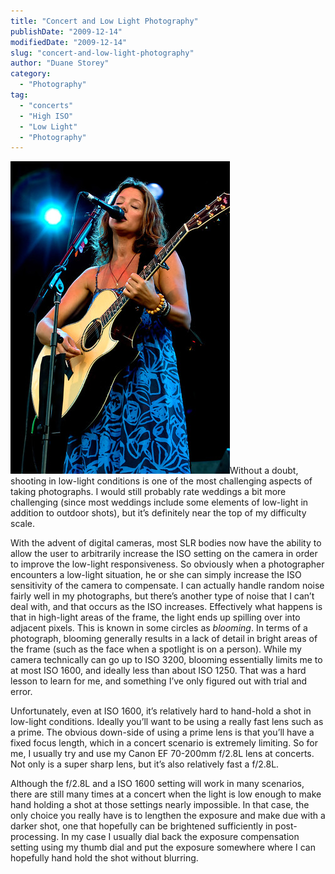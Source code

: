 ```yaml
---
title: "Concert and Low Light Photography"
publishDate: "2009-12-14"
modifiedDate: "2009-12-14"
slug: "concert-and-low-light-photography"
author: "Duane Storey"
category:
  - "Photography"
tag:
  - "concerts"
  - "High ISO"
  - "Low Light"
  - "Photography"
---
```


![](_images/concert-and-low-light-photography-1.jpg)Without a doubt, shooting in low-light conditions is one of the most challenging aspects of taking photographs. I would still probably rate weddings a bit more challenging (since most weddings include some elements of low-light in addition to outdoor shots), but it’s definitely near the top of my difficulty scale.

With the advent of digital cameras, most SLR bodies now have the ability to allow the user to arbitrarily increase the ISO setting on the camera in order to improve the low-light responsiveness. So obviously when a photographer encounters a low-light situation, he or she can simply increase the ISO sensitivity of the camera to compensate. I can actually handle random noise fairly well in my photographs, but there’s another type of noise that I can’t deal with, and that occurs as the ISO increases. Effectively what happens is that in high-light areas of the frame, the light ends up spilling over into adjacent pixels. This is known in some circles as *blooming*. In terms of a photograph, blooming generally results in a lack of detail in bright areas of the frame (such as the face when a spotlight is on a person). While my camera technically can go up to ISO 3200, blooming essentially limits me to at most ISO 1600, and ideally less than about ISO 1250. That was a hard lesson to learn for me, and something I’ve only figured out with trial and error.

Unfortunately, even at ISO 1600, it’s relatively hard to hand-hold a shot in low-light conditions. Ideally you’ll want to be using a really fast lens such as a prime. The obvious down-side of using a prime lens is that you’ll have a fixed focus length, which in a concert scenario is extremely limiting. So for me, I usually try and use my Canon EF 70-200mm f/2.8L lens at concerts. Not only is a super sharp lens, but it’s also relatively fast a f/2.8L.

Although the f/2.8L and a ISO 1600 setting will work in many scenarios, there are still many times at a concert when the light is low enough to make hand holding a shot at those settings nearly impossible. In that case, the only choice you really have is to lengthen the exposure and make due with a darker shot, one that hopefully can be brightened sufficiently in post-processing. In my case I usually dial back the exposure compensation setting using my thumb dial and put the exposure somewhere where I can hopefully hand hold the shot without blurring.